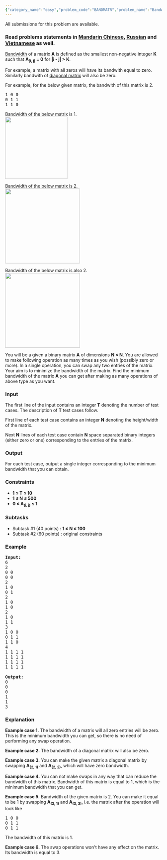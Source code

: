 ```yaml
---
{"category_name":"easy","problem_code":"BANDMATR","problem_name":"Bandwidth of a matrix","languages_supported":{"0":"ADA","1":"ASM","2":"BASH","3":"BF","4":"C","5":"C99 strict","6":"CAML","7":"CLOJ","8":"CLPS","9":"CPP 4.3.2","10":"CPP 4.9.2","11":"CPP14","12":"CS2","13":"D","14":"ERL","15":"FORT","16":"FS","17":"GO","18":"HASK","19":"ICK","20":"ICON","21":"JAVA","22":"JS","23":"LISP clisp","24":"LISP sbcl","25":"LUA","26":"NEM","27":"NICE","28":"NODEJS","29":"PAS fpc","30":"PAS gpc","31":"PERL","32":"PERL6","33":"PHP","34":"PIKE","35":"PRLG","36":"PYPY","37":"PYTH","38":"PYTH 3.4","39":"RUBY","40":"SCALA","41":"SCM chicken","42":"SCM guile","43":"SCM qobi","44":"ST","45":"TCL","46":"TEXT","47":"WSPC"},"max_timelimit":2,"source_sizelimit":50000,"problem_author":"admin2","problem_tester":"xcwgf666","date_added":"23-02-2017","tags":{"0":"admin2","1":"basic","2":"march17","3":"matrix","4":"simple"},"editorial_url":"https://discuss.codechef.com/problems/BANDMATR","time":{"view_start_date":1489397400,"submit_start_date":1489397400,"visible_start_date":1489397400,"end_date":1735669800},"layout":"problem"}
---
```

<span class="solution-visible-txt">All submissions for this problem are available.</span><h3> Read problems statements in <a target="_blank" href="http://www.codechef.com/download/translated/MARCH17/mandarin/BANDMATR.pdf?v=1">Mandarin Chinese</a>, <a target="_blank" href="http://www.codechef.com/download/translated/MARCH17/russian/BANDMATR.pdf?v=1">Russian</a> and <a target="_blank" href="http://www.codechef.com/download/translated/MARCH17/vietnamese/BANDMATR.pdf?v=1">Vietnamese</a> as well.</h3>

<p><a href="https://en.wikipedia.org/wiki/Band_matrix#Bandwidth">Bandwidth</a> of a matrix <b>A</b> is defined as the smallest non-negative integer <b>K</b> such that <b>A<sub>(i, j)</sub> = 0</b> for <b>|i - j| > K</b>.</p>

<p>For example, a matrix with all zeros will have its bandwith equal to zero. Similarly bandwith of <a href="https://en.wikipedia.org/wiki/Diagonal_matrix">diagonal matrix</a> will also be zero.
</p>

<p>
For example, for the below given matrix, the bandwith of this matrix is 2.

<pre>
1 0 0
0 1 1
1 1 0 
</pre>
</p>

<p>
Bandwidth of the below matrix is 1. </br>
<img src="https://codechef_shared.s3.amazonaws.com/download/upload/MARCH17/bandmatr1.png" height="200"/>
</p>

<p>
Bandwidth of the below matrix is 2. </br>
<img src="https://codechef_shared.s3.amazonaws.com/download/upload/MARCH17/bandmatr2.png" height="240"/>
</p>

<p>
Bandwidth of the below matrix is also 2. </br>
<img src="https://codechef_shared.s3.amazonaws.com/download/upload/MARCH17/bandmatr3.png" height="240"/>
</p>

<p>You will be a given a binary matrix <b>A</b> of dimensions <b>N × N</b>. You are allowed to make following operation as many times as you wish (possibly zero or more). In a single operation, you can swap any two entries of the matrix. Your aim is to minimize the bandwidth of the matrix. Find the minimum bandwidth of the matrix <b>A</b> you can get after making as many operations of above type as you want.</p>

<h3>Input</h3>

<p>The first line of the input contains an integer <b>T</b> denoting the number of test cases. The description of <b>T</b> test cases follow.</p>
<p>First line of each test case contains an integer <b>N</b> denoting the height/width of the matrix.</p>
<p>Next <b>N</b> lines of each test case contain <b>N</b> space separated binary integers (either zero or one) corresponding to the entries of the matrix.</p>

<h3>Output</h3>
<p>For each test case, output a single integer corresponding to the minimum bandwidth that you can obtain.</p>

<h3>Constraints</h3>
<ul>
<li><b>1 ≤ T ≤ 10</b></li>
<li><b>1 ≤ N ≤ 500</b></li>
<li><b>0 ≤ A<sub>(i, j)</sub> ≤ 1</b></li>
</ul>

<h3>Subtasks</h3>
<ul>
<li>Subtask #1 (40 points) : <b>1 ≤ N ≤ 100</b></li>
<li>Subtask #2 (60 points) : original constraints</li>
</ul>

<h3>Example</h3>

<pre><b>Input:</b>
6
2
0 0
0 0
2
1 0
0 1
2
1 0
1 0
2
1 0
1 1
3
1 0 0
0 1 1
1 1 0
4
1 1 1 1
1 1 1 1
1 1 1 1
1 1 1 1

<b>Output:</b>
0
0
0
1
1
3
</pre>

<h3>Explanation</h3>
<p><b>Example case 1.</b> The bandwidth of a matrix will all zero entries will be zero. This is the minimum bandwidth you can get, so there is no need of performing any swap operation.</p>
<p><b>Example case 2.</b> The bandwidth of a diagonal matrix will also be zero.</p>
<p><b>Example case 3.</b> You can make the given matrix a diagonal matrix by swapping <b>A<sub>(2, 1)</sub></b> and <b>A<sub>(2, 2)</sub></b>, which will have zero bandwidth.</p>
<p><b>Example case 4.</b> You can not make swaps in any way that can reduce the bandwidth of this matrix. Bandwidth of this matrix is equal to 1, which is the minimum bandwidth that you can get.</p>
<p><b>Example case 5.</b> Bandwidth of the given matrix is 2. You can make it equal to be 1 by swapping <b>A<sub>(3, 1)</sub></b> and <b>A<sub>(3, 3)</sub></b>, i.e. the matrix after the operation will look like

<pre>
1 0 0
0 1 1
0 1 1
</pre>

The bandwidth of this matrix is 1.</p>
<p><b>Example case 6.</b> The swap operations won't have any effect on the matrix. Its bandwidth is equal to 3.</p>

